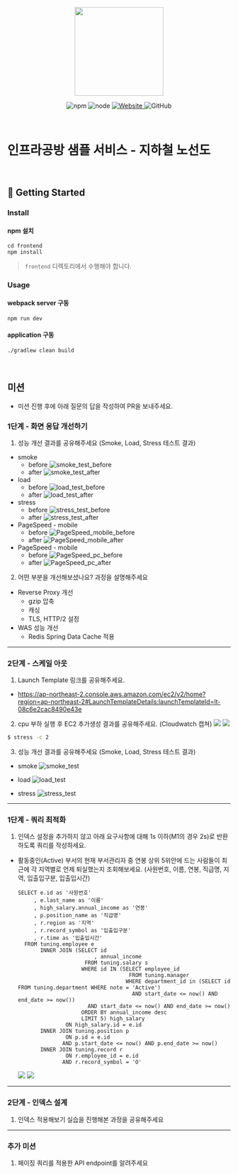 <p align="center">
    <img width="200px;" src="https://raw.githubusercontent.com/woowacourse/atdd-subway-admin-frontend/master/images/main_logo.png"/>
</p>
<p align="center">
  <img alt="npm" src="https://img.shields.io/badge/npm-%3E%3D%205.5.0-blue">
  <img alt="node" src="https://img.shields.io/badge/node-%3E%3D%209.3.0-blue">
  <a href="https://edu.nextstep.camp/c/R89PYi5H" alt="nextstep atdd">
    <img alt="Website" src="https://img.shields.io/website?url=https%3A%2F%2Fedu.nextstep.camp%2Fc%2FR89PYi5H">
  </a>
  <img alt="GitHub" src="https://img.shields.io/github/license/next-step/atdd-subway-service">
</p>

<br>

# 인프라공방 샘플 서비스 - 지하철 노선도

<br>

## 🚀 Getting Started

### Install
#### npm 설치
```
cd frontend
npm install
```
> `frontend` 디렉토리에서 수행해야 합니다.

### Usage
#### webpack server 구동
```
npm run dev
```
#### application 구동
```
./gradlew clean build
```
<br>

## 미션

* 미션 진행 후에 아래 질문의 답을 작성하여 PR을 보내주세요.


### 1단계 - 화면 응답 개선하기
1. 성능 개선 결과를 공유해주세요 (Smoke, Load, Stress 테스트 결과)
- smoke
    + before
    ![smoke_test_before](/result/k6/smoke_test_before.png)
    + after
    ![smoke_test_after](/result/k6/smoke_test_after.png)
- load
    + before
    ![load_test_before](/result/k6/load_test_before.png)
    + after
    ![load_test_after](/result/k6/load_test_after.png)
- stress
    + before
    ![stress_test_before](/result/k6/stress_test_before.png)
    + after
    ![stress_test_after](/result/k6/stress_test_after.png)
- PageSpeed - mobile
    + before
    ![PageSpeed_mobile_before](/result/pagespeed/PageSpeed_mobile_before.png)
    + after
    ![PageSpeed_mobile_after](/result/pagespeed/PageSpeed_mobile_after.png)
- PageSpeed - mobile
    + before
    ![PageSpeed_pc_before](/result/pagespeed/PageSpeed_pc_before.png)
    + after
    ![PageSpeed_pc_after](/result/pagespeed/PageSpeed_pc_after.png)

2. 어떤 부분을 개선해보셨나요? 과정을 설명해주세요
- Reverse Proxy 개선
    + gzip 압축
    + 캐싱
    + TLS, HTTP/2 설정
- WAS 성능 개선
    - Redis Spring Data Cache 적용

---

### 2단계 - 스케일 아웃

1. Launch Template 링크를 공유해주세요.
- https://ap-northeast-2.console.aws.amazon.com/ec2/v2/home?region=ap-northeast-2#LaunchTemplateDetails:launchTemplateId=lt-08c6e2cac8490e43e

2. cpu 부하 실행 후 EC2 추가생성 결과를 공유해주세요. (Cloudwatch 캡쳐)
  ![](/result/step2/cloudwatch1.png)
  ![](/result/step2/cloudwatch2.png)

```sh
$ stress -c 2
```

3. 성능 개선 결과를 공유해주세요 (Smoke, Load, Stress 테스트 결과)
- smoke
  ![smoke_test](/result/step2/smoke_test.png)
+ load
  ![load_test](/result/step2/load_test.png)
- stress
  ![stress_test](/result/step2/stress_test.png)

---

### 1단계 - 쿼리 최적화

1. 인덱스 설정을 추가하지 않고 아래 요구사항에 대해 1s 이하(M1의 경우 2s)로 반환하도록 쿼리를 작성하세요.

- 활동중인(Active) 부서의 현재 부서관리자 중 연봉 상위 5위안에 드는 사람들이 최근에 각 지역별로 언제 퇴실했는지 조회해보세요. (사원번호, 이름, 연봉, 직급명, 지역, 입출입구분, 입출입시간)
    ```
    SELECT e.id as '사원번호'
         , e.last_name as '이름'
         , high_salary.annual_income as '연봉'
         , p.position_name as '직급명'
         , r.region as '지역'
         , r.record_symbol as '입출입구분'
         , r.time as '입출입시간'
      FROM tuning.employee e
           INNER JOIN (SELECT id
                            , annual_income
                         FROM tuning.salary s
                        WHERE id IN (SELECT employee_id
                                       FROM tuning.manager
                                      WHERE department_id in (SELECT id FROM tuning.department WHERE note = 'Active')
                                        AND start_date <= now() AND end_date >= now())
                          AND start_date <= now() AND end_date >= now()
                        ORDER BY annual_income desc
                        LIMIT 5) high_salary
                   ON high_salary.id = e.id
           INNER JOIN tuning.position p
                   ON p.id = e.id
                  AND p.start_date <= now() AND p.end_date >= now()
           INNER JOIN tuning.record r
                   ON r.employee_id = e.id
                  AND r.record_symbol = 'O'
    ```
    ![](/result/step3/result_grid.png)
    ![](/result/step3/output.png)

---

### 2단계 - 인덱스 설계

1. 인덱스 적용해보기 실습을 진행해본 과정을 공유해주세요

---

### 추가 미션

1. 페이징 쿼리를 적용한 API endpoint를 알려주세요
